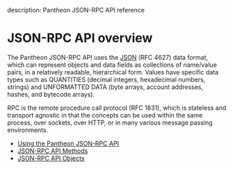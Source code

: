 description: Pantheon JSON-RPC API reference
<!--- END of page meta data -->

# JSON-RPC API overview

The Pantheon JSON-RPC API uses the [JSON](http://json.org/) (RFC 4627) data format, which can represent objects and data fields as collections of name/value pairs, in a relatively readable, hierarchical form. Values have specific data types such as QUANTITIES (decimal integers, hexadecimal numbers, strings) and UNFORMATTED DATA (byte arrays, account addresses, hashes, and bytecode arrays).

RPC is the remote procedure call protocol (RFC 1831), which is stateless and transport agnostic in that the concepts can be used within the same process, over sockets, over HTTP, or in many various message passing environments.

* [Using the Pantheon JSON-RPC API](Using-JSON-RPC-API.md)
* [JSON-RPC API Methods](JSON-RPC-API-Methods.md)
* [JSON-RPC API Objects](JSON-RPC-API-Objects.md)